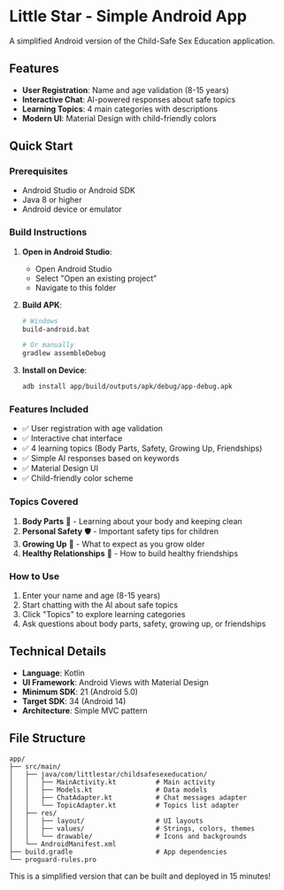 # Little Star - Simple Android App

A simplified Android version of the Child-Safe Sex Education application.

## Features

- **User Registration**: Name and age validation (8-15 years)
- **Interactive Chat**: AI-powered responses about safe topics
- **Learning Topics**: 4 main categories with descriptions
- **Modern UI**: Material Design with child-friendly colors

## Quick Start

### Prerequisites
- Android Studio or Android SDK
- Java 8 or higher
- Android device or emulator

### Build Instructions

1. **Open in Android Studio**:
   - Open Android Studio
   - Select "Open an existing project"
   - Navigate to this folder

2. **Build APK**:
   ```bash
   # Windows
   build-android.bat
   
   # Or manually
   gradlew assembleDebug
   ```

3. **Install on Device**:
   ```bash
   adb install app/build/outputs/apk/debug/app-debug.apk
   ```

### Features Included

- ✅ User registration with age validation
- ✅ Interactive chat interface
- ✅ 4 learning topics (Body Parts, Safety, Growing Up, Friendships)
- ✅ Simple AI responses based on keywords
- ✅ Material Design UI
- ✅ Child-friendly color scheme

### Topics Covered

1. **Body Parts** 🧸 - Learning about your body and keeping clean
2. **Personal Safety** 🛡️ - Important safety tips for children
3. **Growing Up** 🌱 - What to expect as you grow older
4. **Healthy Relationships** 👫 - How to build healthy friendships

### How to Use

1. Enter your name and age (8-15 years)
2. Start chatting with the AI about safe topics
3. Click "Topics" to explore learning categories
4. Ask questions about body parts, safety, growing up, or friendships

## Technical Details

- **Language**: Kotlin
- **UI Framework**: Android Views with Material Design
- **Minimum SDK**: 21 (Android 5.0)
- **Target SDK**: 34 (Android 14)
- **Architecture**: Simple MVC pattern

## File Structure

```
app/
├── src/main/
│   ├── java/com/littlestar/childsafesexeducation/
│   │   ├── MainActivity.kt          # Main activity
│   │   ├── Models.kt                # Data models
│   │   ├── ChatAdapter.kt           # Chat messages adapter
│   │   └── TopicAdapter.kt          # Topics list adapter
│   ├── res/
│   │   ├── layout/                  # UI layouts
│   │   ├── values/                  # Strings, colors, themes
│   │   └── drawable/                # Icons and backgrounds
│   └── AndroidManifest.xml
├── build.gradle                     # App dependencies
└── proguard-rules.pro
```

This is a simplified version that can be built and deployed in 15 minutes!
